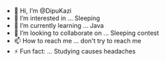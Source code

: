 - 👋 Hi, I’m @DipuKazi
- 👀 I’m interested in ... Sleeping
- 🌱 I’m currently learning ... Java
- 💞️ I’m looking to collaborate on ... Sleeping contest
- 📫 How to reach me ... don't try to reach me
- ⚡ Fun fact: ... Studying causes headaches

<!---
DipuKazi/DipuKazi is a ✨ special ✨ repository because its `README.md` (this file) appears on your GitHub profile.
You can click the Preview link to take a look at your changes.
--->
